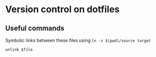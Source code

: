 # Version control on dotfiles

## Useful commands 

Symbolic links between these files using `ln -s $(pwd)/source target`

`unlink $file`


